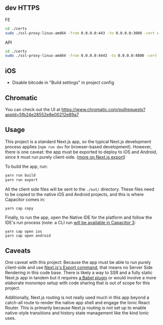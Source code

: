 ## dev HTTPS

FE

```bash
cd ./certs
sudo ./ssl-proxy-linux-amd64 -from 0.0.0.0:443 -to 0.0.0.0:3000 -cert cert.pem -key key.pem
```

API

```bash
cd ./certs
sudo ./ssl-proxy-linux-amd64 -from 0.0.0.0:4443 -to 0.0.0.0:4000 -cert cert.pem -key key.pem
```

## iOS

- Disable bitcode in "Build settings" in project config

## Chromatic

You can check out the UI at https://www.chromatic.com/pullrequests?appId=5fb24e28552e8e00212e89a7

## Usage

This project is a standard Next.js app, so the typical Next.js development process applies (`npm run dev` for browser-based development). However, there is one caveat: the app must be exported to deploy to iOS and Android, since it must run purely client-side. ([more on Next.js export](https://nextjs.org/docs/advanced-features/static-html-export))

To build the app, run:

```bash
yarn run build
yarn run export
```

All the client side files will be sent to the `./out/` directory. These files need to be copied to the native iOS and Android projects, and this is where Capacitor comes in:

```bash
yarn cap copy
```

Finally, to run the app, open the Native IDE for the platform and follow the IDE's run process (note: a CLI run [will be available in Capacitor 3](https://capacitorjs.com/blog/announcing-capacitor-3-0-beta):

```
yarn cap open ios
yarn cap open android
```

## Caveats

One caveat with this project: Because the app must be able to run purely client-side and use [Next.js's Export command](https://nextjs.org/docs/advanced-features/static-html-export), that means no Server Side Rendering in this code base. There is likely a way to SSR and a fully static Next.js app in tandem but it requires [a Babel plugin](https://github.com/erzr/next-babel-conditional-ssg-ssr) or would involve a more elaborate monorepo setup with code sharing that is out of scope for this project.

Additionally, Next.js routing is not really used much in this app beyond a catch-all route to render the native app shell and engage the Ionic React Router. This is primarily because Next.js routing is not set up to enable native-style transitions and history state management like the kind Ionic uses.
